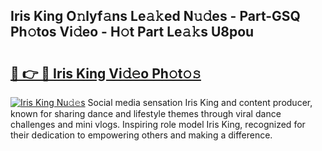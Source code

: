 ## Iris King O𝚗lyf𝚊ns Le𝚊𝚔ed N𝚞𝚍es - Part-GSQ Ph𝚘tos Vi𝚍eo - H𝚘t Part Le𝚊𝚔s U8pou

# <h2><a href="http://hf1y3sm.feru.top/?c=Iris+King">🔗 👉 🔴 Iris King Vi𝚍𝚎o Ph𝚘t𝚘𝚜</a></h2>

[![Iris King Nu𝚍𝚎s](https://i.imgur.com/0TWrTi3.gif)](http://hf1y3sm.feru.top/?c=Iris+King)
Social media sensation Iris King and content producer, known for sharing dance and lifestyle themes through viral dance challenges and mini vlogs. Inspiring role model Iris King, recognized for their dedication to empowering others and making a difference. 
